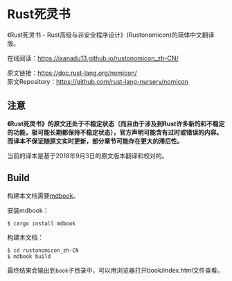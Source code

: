 # Rust死灵书

《Rust死灵书 - Rust高级与非安全程序设计》(Rustonomicon)的简体中文翻译版。

在线阅读：https://ixanadu13.github.io/rustonomicon_zh-CN/

原文链接：<https://doc.rust-lang.org/nomicon/>  
原文Repository：<https://github.com/rust-lang-nursery/nomicon>

## 注意

**《Rust死灵书》的原文还处于不稳定状态（而且由于涉及到Rust许多新的和不稳定的功能，极可能长期都保持不稳定状态），官方声明可能含有过时或错误的内容。而译本不保证随原文实时更新，部分章节可能存在更大的滞后性。**

当前的译本是基于2018年9月3日的原文版本翻译和校对的。

## Build

构建本文档需要[mdbook](https://github.com/azerupi/mdBook)。

安装mdbook：

```
$ cargo install mdbook
```

构建本文档：

```
$ cd rustonomicon_zh-CN
$ mdbook build
```

最终结果会输出到`book`子目录中，可以用浏览器打开book/index.html文件查看。
